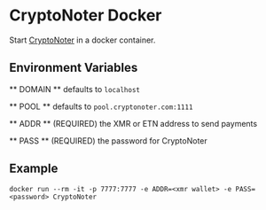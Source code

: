 CryptoNoter Docker
==================

Start [CryptoNoter](github.com/cryptonoter/CryptoNoter) in a docker container.


## Environment Variables

** DOMAIN ** defaults to `localhost`

** POOL ** defaults to `pool.cryptonoter.com:1111`

** ADDR ** (REQUIRED) the XMR or ETN address to send payments

** PASS ** (REQUIRED) the password for CryptoNoter

## Example

```
docker run --rm -it -p 7777:7777 -e ADDR=<xmr wallet> -e PASS=<password> CryptoNoter
```
